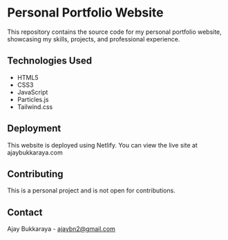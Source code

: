 # Personal Portfolio Website

This repository contains the source code for my personal portfolio website, showcasing my skills, projects, and professional experience.

## Technologies Used

- HTML5
- CSS3
- JavaScript
- Particles.js
- Tailwind.css

## Deployment

This website is deployed using Netlify. You can view the live site at ajaybukkaraya.com

## Contributing

This is a personal project and is not open for contributions.


## Contact

Ajay Bukkaraya - ajaybn2@gmail.com
